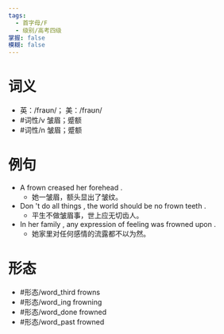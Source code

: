 ```yaml
---
tags:
  - 首字母/F
  - 级别/高考四级
掌握: false
模糊: false
---
```

# 词义
- 英：/fraʊn/； 美：/fraʊn/
- #词性/v  皱眉；蹙额
- #词性/n  皱眉；蹙额
# 例句
- A frown creased her forehead .
	- 她一皱眉，额头显出了皱纹。
- Don 't do all things , the world should be no frown teeth .
	- 平生不做皱眉事，世上应无切齿人。
- In her family , any expression of feeling was frowned upon .
	- 她家里对任何感情的流露都不以为然。
# 形态
- #形态/word_third frowns
- #形态/word_ing frowning
- #形态/word_done frowned
- #形态/word_past frowned

